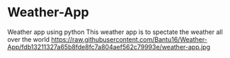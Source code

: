 # Weather-App
Weather app using python
This weather app is to spectate the weather all over the world
https://raw.githubusercontent.com/Bantu16/Weather-App/fdb13211327a65b8fde8fc7a804aef562c79993e/weather-app.jpg
